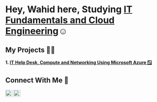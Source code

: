 <h1>Hey, Wahid here, Studying <a href="https://linkedin.com/in/wahida01">IT Fundamentals and Cloud Engineering</a>☺</h1>

<h2> My Projects 👨‍💻</h2>

<b>1. [IT Help Desk, Compute and Networking Using Microsoft Azure 🪟](https://github.com/cyberwahid01/Azure-Compute-and-Networking)


<h2>Connect With Me 🤳</h2>

[<img align="left" alt="Josh | LinkedIn" width="22px" src="https://cdn.jsdelivr.net/npm/simple-icons@v3/icons/linkedin.svg" />][linkedin]
[<img align="left" alt="Josh | Medium" width="22px" src="https://console.dev/img/favicons/daily.dev.jpg" />][dailydev]

[dailydev]: https://app.daily.dev/wahidfwd
[linkedin]: https://linkedin.com/in/wahida01
